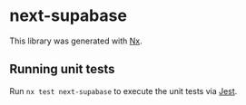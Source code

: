 # next-supabase

This library was generated with [Nx](https://nx.dev).

## Running unit tests

Run `nx test next-supabase` to execute the unit tests via [Jest](https://jestjs.io).
